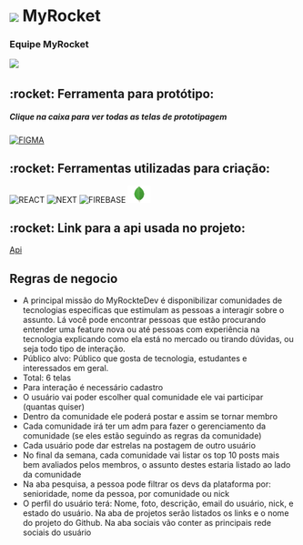 <html>
  <div>
    <h1> <img align="center" src="https://i.imgur.com/MlnoYEA.png" width="60px"/> MyRocket</h1>
  </div>
  
   <div align="left">
     <h3>Equipe MyRocket</h3>
      <a href="https://github.com/davi-souza2001/MyRocketdev/graphs/contributors">
      <img src="https://contrib.rocks/image?repo=davi-souza2001/MyRocket" />
      </a>
  </div>
    
  <h2>:rocket: Ferramenta para protótipo:</h2>
  <div>
    <h5>Clique na caixa para ver todas as telas de prototipagem</h5>
    <a href="https://www.figma.com/file/7Yu9sXJbwDAjKspu9cAsRa/MyRocket?node-id=0%3A1"><img alt="FIGMA" width="120" src="https://img.shields.io/badge/figma-F24E1E?style=for-the-badge&logo=figma&logoColor=black"/></a>
  </div>
  
  
  <h2>:rocket: Ferramentas utilizadas para criação:</h2>
  <div>
    <img alt="REACT" width="120" src="https://img.shields.io/badge/react-61DAFB?style=for-the-badge&logo=react&logoColor=black"/>
    <img alt="NEXT" width="105" src="https://img.shields.io/badge/next-000?style=for-the-badge&logo=next.js&logoColor=white"/>
    <img alt="FIREBASE" width="135" src="https://img.shields.io/badge/firebase-FFCA28?style=for-the-badge&logo=firebase&logoColor=black"/>
    <img alt="MONGO" height="30" width="40" src="https://raw.githubusercontent.com/devicons/devicon/master/icons/mongodb/mongodb-original.svg"> 
  </div>
  <h2>:rocket: Link para a api usada no projeto:</h2>
  <div>
    <a href="https://github.com/davi-souza2001/apiMyRocket">
        Api
    </a>
  </div>
</html>

## Regras de negocio

- A principal missão do MyRockteDev é disponibilizar comunidades de tecnologias especificas que estimulam as pessoas a interagir sobre o assunto. Lá você pode encontrar pessoas que estão procurando entender uma feature nova ou até pessoas com experiência na tecnologia explicando como ela está no mercado ou tirando dúvidas, ou seja todo tipo de interação.
- Público alvo: Público que gosta de tecnologia, estudantes e interessados em geral.
- Total: 6 telas
- Para interação é necessário cadastro
- O usuário vai poder escolher qual comunidade ele vai participar (quantas quiser)
- Dentro da comunidade ele poderá postar e assim se tornar membro
- Cada comunidade irá ter um adm para fazer o gerenciamento da comunidade (se eles estão seguindo as regras da comunidade)
- Cada usuário pode dar estrelas na postagem de outro usuário
- No final da semana, cada comunidade vai listar os top 10 posts mais bem avaliados pelos membros, o assunto destes estaria listado ao lado da comunidade
- Na aba pesquisa, a pessoa pode filtrar os devs da plataforma por: senioridade, nome da pessoa, por comunidade ou nick
- O perfil do usuário terá: Nome, foto, descrição, email do usuário, nick, e estado do usuário. Na aba de projetos serão listados os links e o nome do projeto do Github. Na aba sociais vão conter as principais rede sociais do usuário

<!-- up -->

